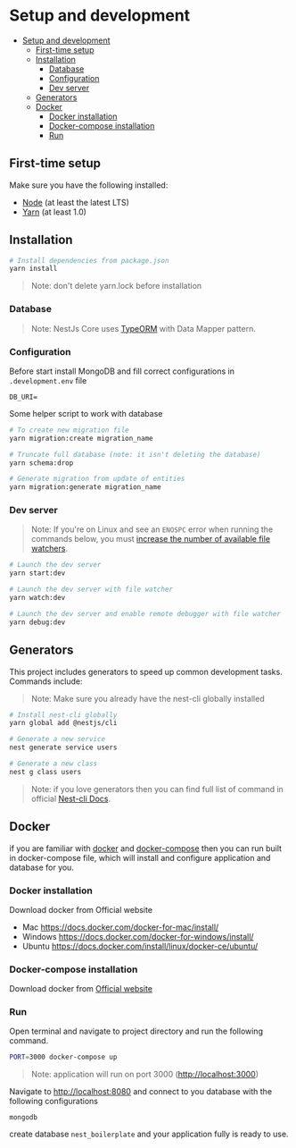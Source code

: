 # Setup and development

- [Setup and development](#setup-and-development)
  - [First-time setup](#first-time-setup)
  - [Installation](#installation)
    - [Database](#database)
    - [Configuration](#configuration)
    - [Dev server](#dev-server)
  - [Generators](#generators)
  - [Docker](#docker)
    - [Docker installation](#docker-installation)
    - [Docker-compose installation](#docker-compose-installation)
    - [Run](#run)

## First-time setup

Make sure you have the following installed:

- [Node](https://nodejs.org/en/) (at least the latest LTS)
- [Yarn](https://yarnpkg.com/lang/en/docs/install/) (at least 1.0)

## Installation

```bash
# Install dependencies from package.json
yarn install
```

> Note: don't delete yarn.lock before installation

### Database

> Note: NestJs Core uses [TypeORM](https://github.com/typeorm/typeorm) with Data Mapper pattern.

### Configuration

Before start install MongoDB and fill correct configurations in `.development.env` file

```env
DB_URI=
```

Some helper script to work with database

```bash
# To create new migration file
yarn migration:create migration_name

# Truncate full database (note: it isn't deleting the database)
yarn schema:drop

# Generate migration from update of entities
yarn migration:generate migration_name
```

### Dev server

> Note: If you're on Linux and see an `ENOSPC` error when running the commands below, you must [increase the number of available file watchers](https://stackoverflow.com/questions/22475849/node-js-error-enospc#answer-32600959).

```bash
# Launch the dev server
yarn start:dev

# Launch the dev server with file watcher
yarn watch:dev

# Launch the dev server and enable remote debugger with file watcher
yarn debug:dev
```

## Generators

This project includes generators to speed up common development tasks. Commands include:

> Note: Make sure you already have the nest-cli globally installed

```bash
# Install nest-cli globally
yarn global add @nestjs/cli

# Generate a new service
nest generate service users

# Generate a new class
nest g class users

```

> Note: if you love generators then you can find full list of command in official [Nest-cli Docs](https://docs.nestjs.com/cli/usages#generate-alias-g).

## Docker

if you are familiar with [docker](https://www.docker.com/) and [docker-compose](https://docs.docker.com/compose) then you can run built in docker-compose file, which will install and configure application and database for you.

### Docker installation

Download docker from Official website

- Mac <https://docs.docker.com/docker-for-mac/install/>
- Windows <https://docs.docker.com/docker-for-windows/install/>
- Ubuntu <https://docs.docker.com/install/linux/docker-ce/ubuntu/>

### Docker-compose installation

Download docker from [Official website](https://docs.docker.com/compose/install)

### Run

Open terminal and navigate to project directory and run the following command.

```bash
PORT=3000 docker-compose up
```

> Note: application will run on port 3000 (<http://localhost:3000>)

Navigate to <http://localhost:8080> and connect to you database with the following configurations

```text
mongodb
```

create database `nest_boilerplate` and your application fully is ready to use.
